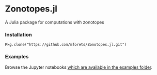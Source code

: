 # Zonotopes.jl
A Julia package for computations with zonotopes

### Installation

    Pkg.clone("https://github.com/mforets/Zonotopes.jl.git")

### Examples

Browse the Jupyter notebooks [which are available in the examples folder](http://nbviewer.jupyter.org/github/mforets/zonotopes/tree/master/examples/).
